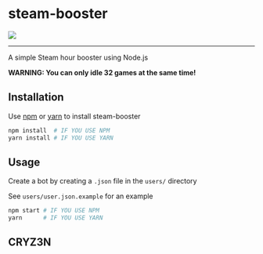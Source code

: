 # steam-booster

<a href="#">
  <img src="https://img.shields.io/github/package-json/v/yunseok/steam-booster.svg">
</a>
<hr>

A simple Steam hour booster using Node.js


<b>WARNING: You can only idle 32 games at the same time!</b>

## Installation

Use [npm](https://www.npmjs.com/) or [yarn](https://yarnpkg.com/en/) to install steam-booster

```bash
npm install  # IF YOU USE NPM
yarn install # IF YOU USE YARN
```

## Usage

Create a bot by creating a `.json` file in the `users/` directory

See `users/user.json.example` for an example

```bash
npm start # IF YOU USE NPM
yarn      # IF YOU USE YARN
```

## CRYZ3N
